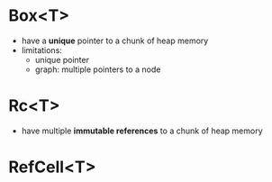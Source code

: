 # Box\<T>
* have a **unique** pointer to a chunk of heap memory
* limitations:
    - unique pointer
    - graph:  multiple pointers to a node

# Rc\<T>
* have multiple **immutable references** to a chunk of heap memory

# RefCell\<T>
